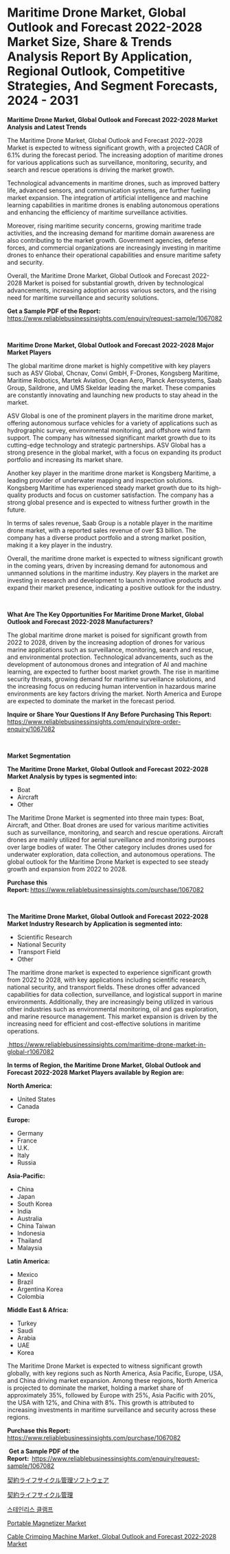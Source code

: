 <p><h1>Maritime Drone Market, Global Outlook and Forecast 2022-2028 Market Size, Share & Trends Analysis Report By Application, Regional Outlook, Competitive Strategies, And Segment Forecasts, 2024 - 2031</h1></p><p><strong>Maritime Drone Market, Global Outlook and Forecast 2022-2028 Market Analysis and Latest Trends</strong></p>
<p><p>The Maritime Drone Market, Global Outlook and Forecast 2022-2028 Market is expected to witness significant growth, with a projected CAGR of 6.1% during the forecast period. The increasing adoption of maritime drones for various applications such as surveillance, monitoring, security, and search and rescue operations is driving the market growth.</p><p>Technological advancements in maritime drones, such as improved battery life, advanced sensors, and communication systems, are further fueling market expansion. The integration of artificial intelligence and machine learning capabilities in maritime drones is enabling autonomous operations and enhancing the efficiency of maritime surveillance activities.</p><p>Moreover, rising maritime security concerns, growing maritime trade activities, and the increasing demand for maritime domain awareness are also contributing to the market growth. Government agencies, defense forces, and commercial organizations are increasingly investing in maritime drones to enhance their operational capabilities and ensure maritime safety and security.</p><p>Overall, the Maritime Drone Market, Global Outlook and Forecast 2022-2028 Market is poised for substantial growth, driven by technological advancements, increasing adoption across various sectors, and the rising need for maritime surveillance and security solutions.</p></p>
<p><strong>Get a Sample PDF of the Report:&nbsp;</strong> <a href="https://www.reliablebusinessinsights.com/enquiry/request-sample/1067082">https://www.reliablebusinessinsights.com/enquiry/request-sample/1067082</a></p>
<p>&nbsp;</p>
<p><strong>Maritime Drone Market, Global Outlook and Forecast 2022-2028 Major Market Players</strong></p>
<p><p>The global maritime drone market is highly competitive with key players such as ASV Global, Chcnav, Convi GmbH, F-Drones, Kongsberg Maritime, Maritime Robotics, Martek Aviation, Ocean Aero, Planck Aerosystems, Saab Group, Saildrone, and UMS Skeldar leading the market. These companies are constantly innovating and launching new products to stay ahead in the market.</p><p>ASV Global is one of the prominent players in the maritime drone market, offering autonomous surface vehicles for a variety of applications such as hydrographic survey, environmental monitoring, and offshore wind farm support. The company has witnessed significant market growth due to its cutting-edge technology and strategic partnerships. ASV Global has a strong presence in the global market, with a focus on expanding its product portfolio and increasing its market share.</p><p>Another key player in the maritime drone market is Kongsberg Maritime, a leading provider of underwater mapping and inspection solutions. Kongsberg Maritime has experienced steady market growth due to its high-quality products and focus on customer satisfaction. The company has a strong global presence and is expected to witness further growth in the future.</p><p>In terms of sales revenue, Saab Group is a notable player in the maritime drone market, with a reported sales revenue of over $3 billion. The company has a diverse product portfolio and a strong market position, making it a key player in the industry.</p><p>Overall, the maritime drone market is expected to witness significant growth in the coming years, driven by increasing demand for autonomous and unmanned solutions in the maritime industry. Key players in the market are investing in research and development to launch innovative products and expand their market presence, indicating a positive outlook for the industry.</p></p>
<p>&nbsp;</p>
<p><strong>What Are The Key Opportunities For Maritime Drone Market, Global Outlook and Forecast 2022-2028 Manufacturers?</strong></p>
<p><p>The global maritime drone market is poised for significant growth from 2022 to 2028, driven by the increasing adoption of drones for various marine applications such as surveillance, monitoring, search and rescue, and environmental protection. Technological advancements, such as the development of autonomous drones and integration of AI and machine learning, are expected to further boost market growth. The rise in maritime security threats, growing demand for maritime surveillance solutions, and the increasing focus on reducing human intervention in hazardous marine environments are key factors driving the market. North America and Europe are expected to dominate the market in the forecast period.</p></p>
<p><strong>Inquire or Share Your Questions If Any Before Purchasing This Report:</strong> <a href="https://www.reliablebusinessinsights.com/enquiry/pre-order-enquiry/1067082">https://www.reliablebusinessinsights.com/enquiry/pre-order-enquiry/1067082</a></p>
<p>&nbsp;</p>
<p><strong>Market Segmentation</strong></p>
<p><strong>The Maritime Drone Market, Global Outlook and Forecast 2022-2028 Market Analysis by types is segmented into:</strong></p>
<p><ul><li>Boat</li><li>Aircraft</li><li>Other</li></ul></p>
<p><p>The Maritime Drone Market is segmented into three main types: Boat, Aircraft, and Other. Boat drones are used for various maritime activities such as surveillance, monitoring, and search and rescue operations. Aircraft drones are mainly utilized for aerial surveillance and monitoring purposes over large bodies of water. The Other category includes drones used for underwater exploration, data collection, and autonomous operations. The global outlook for the Maritime Drone Market is expected to see steady growth and expansion from 2022 to 2028.</p></p>
<p><strong>Purchase this Report:&nbsp;</strong><a href="https://www.reliablebusinessinsights.com/purchase/1067082">https://www.reliablebusinessinsights.com/purchase/1067082</a></p>
<p>&nbsp;</p>
<p><strong>The Maritime Drone Market, Global Outlook and Forecast 2022-2028 Market Industry Research by Application is segmented into:</strong></p>
<p><ul><li>Scientific Research</li><li>National Security</li><li>Transport Field</li><li>Other</li></ul></p>
<p><p>The maritime drone market is expected to experience significant growth from 2022 to 2028, with key applications including scientific research, national security, and transport fields. These drones offer advanced capabilities for data collection, surveillance, and logistical support in marine environments. Additionally, they are increasingly being utilized in various other industries such as environmental monitoring, oil and gas exploration, and marine resource management. This market expansion is driven by the increasing need for efficient and cost-effective solutions in maritime operations.</p></p>
<p><a href="https://www.reliablebusinessinsights.com/maritime-drone-market-in-global-r1067082">&nbsp;https://www.reliablebusinessinsights.com/maritime-drone-market-in-global-r1067082</a></p>
<p><strong>In terms of Region, the Maritime Drone Market, Global Outlook and Forecast 2022-2028 Market Players available by Region are:</strong></p>
<p>
    <p> <strong> North America: </strong>
        <ul>
            <li>United States</li>
            <li>Canada</li>
        </ul>
        </p> 
    <p> <strong> Europe: </strong>
        <ul>
            <li>Germany</li>
            <li>France</li>
            <li>U.K.</li>
            <li>Italy</li>
            <li>Russia</li>
        </ul>
        </p> 
    <p> <strong> Asia-Pacific: </strong>
        <ul>
            <li>China</li>
            <li>Japan</li>
            <li>South Korea</li>
            <li>India</li>
            <li>Australia</li>
            <li>China Taiwan</li>
            <li>Indonesia</li>
            <li>Thailand</li>
            <li>Malaysia</li>
        </ul>
        </p> 
    <p> <strong> Latin America: </strong>
        <ul>
            <li>Mexico</li>
            <li>Brazil</li>
            <li>Argentina Korea</li>
            <li>Colombia</li>
        </ul>
        </p> 
    <p> <strong> Middle East & Africa: </strong>
        <ul>
            <li>Turkey</li>
            <li>Saudi</li>
            <li>Arabia</li>
            <li>UAE</li>
            <li>Korea</li>
        </ul>
    </p>
    </p>
<p><p>The Maritime Drone Market is expected to witness significant growth globally, with key regions such as North America, Asia Pacific, Europe, USA, and China driving market expansion. Among these regions, North America is projected to dominate the market, holding a market share of approximately 35%, followed by Europe with 25%, Asia Pacific with 20%, the USA with 12%, and China with 8%. This growth is attributed to increasing investments in maritime surveillance and security across these regions.</p></p>
<p><strong>Purchase this Report: </strong><a href="https://www.reliablebusinessinsights.com/purchase/1067082">https://www.reliablebusinessinsights.com/purchase/1067082</a></p>
<p>&nbsp;<strong>Get a Sample PDF of the Report:&nbsp;&nbsp;</strong><a href="https://www.reliablebusinessinsights.com/enquiry/request-sample/1067082">https://www.reliablebusinessinsights.com/enquiry/request-sample/1067082</a></p>
<p><strong></strong></p>
<p><p><a href="https://github.com/JacksonWiza1924/Market-Research-Report-List-1/blob/main/202099786314.md">契約ライフサイクル管理ソフトウェア</a></p><p><a href="https://github.com/BrittanyVon20231/Market-Research-Report-List-1/blob/main/797629986313.md">契約ライフサイクル管理</a></p><p><a href="https://github.com/kein8762/Market-Research-Report-List-1/blob/main/163265479907.md">스테인리스 클램프</a></p><p><a href="https://www.linkedin.com/pulse/portable-magnetizer-market-insight-trends-growth-forecasted-from-osknf">Portable Magnetizer Market</a></p><p><a href="https://github.com/JermaineCrona2023/Market-Research-Report-List-1/blob/main/cable-crimping-machine-market-global-outlook-and-forecast-2022-2028-market.md">Cable Crimping Machine Market, Global Outlook and Forecast 2022-2028 Market</a></p></p>